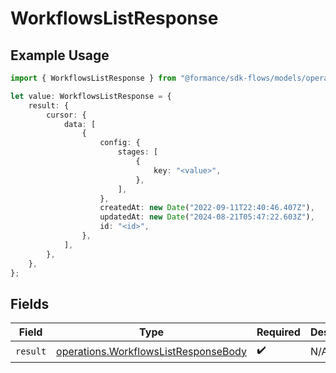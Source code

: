 # WorkflowsListResponse

## Example Usage

```typescript
import { WorkflowsListResponse } from "@formance/sdk-flows/models/operations";

let value: WorkflowsListResponse = {
    result: {
        cursor: {
            data: [
                {
                    config: {
                        stages: [
                            {
                                key: "<value>",
                            },
                        ],
                    },
                    createdAt: new Date("2022-09-11T22:40:46.407Z"),
                    updatedAt: new Date("2024-08-21T05:47:22.603Z"),
                    id: "<id>",
                },
            ],
        },
    },
};
```

## Fields

| Field                                                                                        | Type                                                                                         | Required                                                                                     | Description                                                                                  |
| -------------------------------------------------------------------------------------------- | -------------------------------------------------------------------------------------------- | -------------------------------------------------------------------------------------------- | -------------------------------------------------------------------------------------------- |
| `result`                                                                                     | [operations.WorkflowsListResponseBody](../../models/operations/workflowslistresponsebody.md) | :heavy_check_mark:                                                                           | N/A                                                                                          |